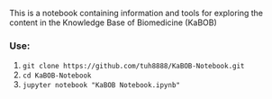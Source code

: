 This is a notebook containing information and tools for exploring the content in the Knowledge Base of Biomedicine (KaBOB)

### Use:
1. `git clone https://github.com/tuh8888/KaBOB-Notebook.git`
2. `cd KaBOB-Notebook`
3. `jupyter notebook "KaBOB Notebook.ipynb"`
